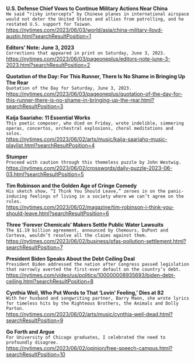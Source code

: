 **U.S. Defense Chief Vows to Continue Military Actions Near China**\
`He said “risky intercepts” by Chinese planes in international airspace would not deter the United States and allies from patrolling, and he restated U.S. support for Taiwan.`\
https://nytimes.com/2023/06/03/world/asia/china-military-lloyd-austin.html?searchResultPosition=1

**Editors’ Note: June 3, 2023**\
`Corrections that appeared in print on Saturday, June 3, 2023.`\
https://nytimes.com/2023/06/03/pageoneplus/editors-note-june-3-2023.html?searchResultPosition=2

**Quotation of the Day: For This Runner, There Is No Shame in Bringing Up The Rear**\
`Quotation of the Day for Saturday, June 3, 2023.`\
https://nytimes.com/2023/06/03/pageoneplus/quotation-of-the-day-for-this-runner-there-is-no-shame-in-bringing-up-the-rear.html?searchResultPosition=3

**Kaija Saariaho: 11 Essential Works**\
`This poetic composer, who died on Friday, wrote indelible, simmering operas, concertos, orchestral explosions, choral meditations and solos.`\
https://nytimes.com/2023/06/02/arts/music/kaija-saariaho-music-playlist.html?searchResultPosition=4

**Stumper**\
`Proceed with caution through this themeless puzzle by John Westwig.`\
https://nytimes.com/2023/06/02/crosswords/daily-puzzle-2023-06-03.html?searchResultPosition=5

**Tim Robinson and the Golden Age of Cringe Comedy**\
`His sketch show, “I Think You Should Leave,” zeroes in on the panic-inducing feelings of living in a society where we can’t agree on the rules.`\
https://nytimes.com/2023/06/02/magazine/tim-robinson-i-think-you-should-leave.html?searchResultPosition=6

**Three ‘Forever Chemicals’ Makers Settle Public Water Lawsuits**\
`The $1.19 billion agreement, announced by Chemours, DuPont and Corteva, wouldn’t resolve all the claims against them.`\
https://nytimes.com/2023/06/02/business/pfas-pollution-settlement.html?searchResultPosition=7

**President Biden Speaks About the Debt Ceiling Deal**\
`President Biden addressed the nation after Congress passed legislation that narrowly averted the first-ever default on the country’s debt.`\
https://nytimes.com/video/us/politics/100000008935693/biden-debt-ceiling.html?searchResultPosition=8

**Cynthia Weil, Who Put Words to That ‘Lovin’ Feeling,’ Dies at 82**\
`With her husband and songwriting partner, Barry Mann, she wrote lyrics for timeless hits by the Righteous Brothers, the Animals and Dolly Parton.`\
https://nytimes.com/2023/06/02/arts/music/cynthia-weil-dead.html?searchResultPosition=9

**Go Forth and Argue**\
`For University of Chicago graduates, I celebrated the need to profoundly disagree.`\
https://nytimes.com/2023/06/02/opinion/free-speech-campus.html?searchResultPosition=10

